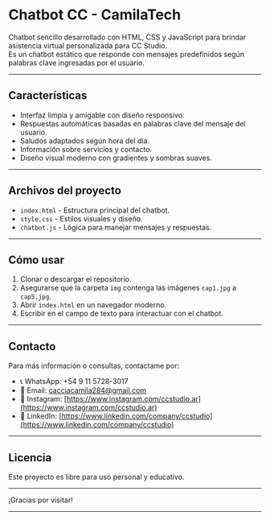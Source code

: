 # Chatbot CC - CamilaTech

Chatbot sencillo desarrollado con HTML, CSS y JavaScript para brindar asistencia virtual personalizada para CC Studio.  
Es un chatbot estático que responde con mensajes predefinidos según palabras clave ingresadas por el usuario.

---

## Características

- Interfaz limpia y amigable con diseño responsivo.
- Respuestas automáticas basadas en palabras clave del mensaje del usuario.
- Saludos adaptados según hora del día.
- Información sobre servicios y contacto.
- Diseño visual moderno con gradientes y sombras suaves.

---

## Archivos del proyecto

- `index.html` - Estructura principal del chatbot.
- `style.css` - Estilos visuales y diseño.
- `chatbot.js` - Lógica para manejar mensajes y respuestas.

---

## Cómo usar

1. Clonar o descargar el repositorio.
2. Asegurarse que la carpeta `img` contenga las imágenes `cap1.jpg` a `cap5.jpg`.
3. Abrir `index.html` en un navegador moderno.
4. Escribir en el campo de texto para interactuar con el chatbot.

---

## Contacto

Para más información o consultas, contactame por:

- 📞 WhatsApp: +54 9 11 5728-3017  
- 📧 Email: cacciacamila284@gmail.com  
- 📱 Instagram: [https://www.instagram.com/ccstudio.ar](https://www.instagram.com/ccstudio.ar)  
- 💼 LinkedIn: [https://www.linkedin.com/company/ccstudio](https://www.linkedin.com/company/ccstudio)

---

## Licencia

Este proyecto es libre para uso personal y educativo.  

---

¡Gracias por visitar!

---

